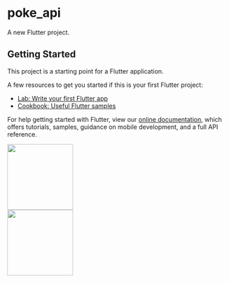 # poke_api

A new Flutter project.

## Getting Started

This project is a starting point for a Flutter application.

A few resources to get you started if this is your first Flutter project:

- [Lab: Write your first Flutter app](https://flutter.dev/docs/get-started/codelab)
- [Cookbook: Useful Flutter samples](https://flutter.dev/docs/cookbook)

For help getting started with Flutter, view our
[online documentation](https://flutter.dev/docs), which offers tutorials,
samples, guidance on mobile development, and a full API reference.

<kbd>
  <img src="https://res.cloudinary.com/img-cloud-alex/image/upload/v1693185090/apps/qgbitrlqyezsgp87hfpi.png" width="150"/>
  <div width="5"></div>
  <img src="https://res.cloudinary.com/img-cloud-alex/image/upload/v1693185090/apps/hy6jtl8yljwr9ia26xej.png" width="150"/>
</kbd>